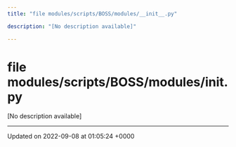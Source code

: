 ```yaml
---
title: "file modules/scripts/BOSS/modules/__init__.py"

description: "[No description available]"

---
```


# file modules/scripts/BOSS/modules/__init__.py

[No description available]






-------------------------------

Updated on 2022-09-08 at 01:05:24 +0000
